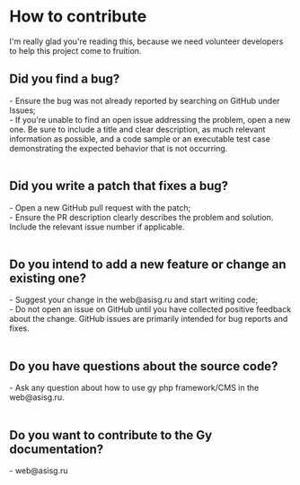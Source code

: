 
<h1>How to contribute</h1>
I'm really glad you're reading this, because we need volunteer developers to help this project come to fruition.<br/>

<h2>Did you find a bug?</h2>
- Ensure the bug was not already reported by searching on GitHub under Issues;<br/>
- If you're unable to find an open issue addressing the problem, open a new one. Be sure to include a title and clear description, as much relevant information as possible, and a code sample or an executable test case demonstrating the expected behavior that is not occurring.<br/>
<br/>
<h2>Did you write a patch that fixes a bug?</h2>
- Open a new GitHub pull request with the patch;<br/>
- Ensure the PR description clearly describes the problem and solution. Include the relevant issue number if applicable.<br/>
<br/>
<h2>Do you intend to add a new feature or change an existing one?</h2>
- Suggest your change in the web@asisg.ru and start writing code;<br/>
- Do not open an issue on GitHub until you have collected positive feedback about the change. GitHub issues are primarily intended for bug reports and fixes.<br/>
<br/>
<h2>Do you have questions about the source code?</h2>
- Ask any question about how to use gy php framework/CMS  in the web@asisg.ru.<br/>
<br/>

<h2>Do you want to contribute to the Gy documentation?</h2>
- web@asisg.ru<br/>
